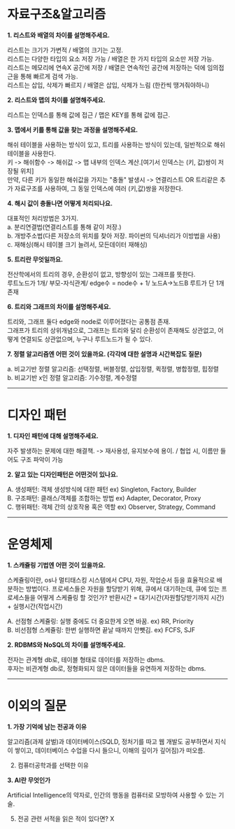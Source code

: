 # 자료구조&알고리즘

**1. 리스트와 배열의 차이를 설명해주세요.**  

   리스트는 크기가 가변적 / 배열의 크기는 고정.  
   리스트는 다양한 타입의 요소 저장 가능 / 배열은 한 가지 타입의 요소만 저장 가능.  
   리스트는 메모리에 연속X 공간에 저장 / 배열은 연속적인 공간에 저장하는 덕에 임의접근을 통해 빠르게 검색 가능.  
   리스트는 삽입, 삭제가 빠르지 / 배열은 삽입, 삭제가 느림 (한칸씩 땡겨줘야하니)  

**2. 리스트와 맵의 차이를 설명해주세요.**  

   리스트는 인덱스를 통해 값에 접근 / 맵은 KEY를 통해 값에 접근.  

**3. 맵에서 키를 통해 값을 찾는 과정을 설명해주세요.**  

   해쉬 테이블을 사용하는 방식이 있고, 트리를 사용하는 방식이 있는데, 일반적으로 해쉬 테이블을 사용한다.  
   키 -> 해쉬함수 -> 해쉬값 -> 맵 내부의 인덱스 계산.[여기서 인덱스는 (키, 값)쌍이 저장될 위치]  
   만약, 다른 키가 동일한 해쉬값을 가지는 "충돌" 발생시 -> 연결리스트 OR 트리같은 추가 자료구조를 사용하여, 그 동일 인덱스에 여러 (키,값)쌍을 저장한다.   
   
**4.  해시 값이 충돌나면 어떻게 처리되나요.**   

   대표적인 처리방법은 3가지.   
   a. 분리연결법(연결리스트를 통해 같이 저장.)  
   b. 개방주소법(다른 저장소의 위치를 찾아 저장. 파이썬의 딕셔너리가 이방법을 사용)  
   c. 재해싱(해시 테이블 크기 늘려서, 모든데이터 재해싱)  

**5.  트리란 무엇일까요.**    

   전산학에서의 트리의 경우, 순환성이 없고, 방향성이 있는 그래프를 뜻한다.  
   루트노드가 1개/ 부모-자식관계/ edge수 = node수 + 1/ 노드A->노드B 루트가 단 1개 존재  
   
**6.  트리와 그래프의 차이를 설명해주세요.**    

   트리와, 그래프 둘다 edge와 node로 이루어졌다는 공통점 존재.  
   그래프가 트리의 상위개념으로, 그래프는 트리와 달리 순환성이 존재해도 상관없고, 어떻게 연결되도 상관없으며, 누구나 루트노드가 될 수 있다.  

**7. 정렬 알고리즘엔 어떤 것이 있을까요. (각각에 대한 설명과 시간복잡도 질문)**

   a. 비교기반 정렬 알고리즘: 선택정렬, 버블정렬, 삽입정렬, 퀵정렬, 병합정렬, 힙정렬  
   b. 비교기반 x인 정렬 알고리즘: 기수정렬, 계수정렬  

-------------------------------------------------------------
# 디자인 패턴
 
**1. 디자인 패턴에 대해 설명해주세요.**  

  자주 발생하는 문제에 대한 해결책. -> 재사용성, 유지보수에 용이. / 협업 시, 이름만 들어도 구조 파악이 가능

**2. 알고 있는 디자인패턴은 어떤것이 있나요.**

  A. 생성패턴: 객체 생성방식에 대한 패턴      ex) Singleton, Factory, Builder  
  B. 구조패턴: 클래스/객체를 조합하는 방법    ex) Adapter, Decorator, Proxy  
  C. 행위패턴: 객체 간의 상호작용 혹은 역할   ex) Observer, Strategy, Command  

-------------------------------------------------------------
# 운영체제

**1. 스캐쥴링 기법엔 어떤 것이 있을까요.**  

  스케쥴링이란, os나 멀티태스킹 시스템에서 CPU, 자원, 작업순서 등을 효율적으로 배분하는 방법이다. 
  프로세스들은 자원을 할당받기 위해, 큐에서 대기하는데, 큐에 있는 프로세스들을 어떻게 스케쥴링 할 것인가?
  반환시간 = 대기시간(자원할당받기까지 시간) + 실행시간(작업시간)
  
  A. 선점형 스케쥴링: 실행 중에도 더 중요한게 오면 바꿈.  ex) RR, Priority  
  B. 비선점형 스케쥴링: 한번 실행하면 끝날 때까지 안뺏김. ex) FCFS, SJF 
  

**2. RDBMS와 NoSQL의 차이를 설명해주세요.**

  전자는 관계형 db로, 테이블 형태로 데이터를 저장하는 dbms.  
  후자는 비관계형 db로, 정형화되지 않은 데이터들을 유연하게 저장하는 dbms.   

-------------------------------------------------------------
# 이외의 질문

**1. 가장 기억에 남는 전공과 이유**  

  알고리즘(과제 살벌)과 데이터베이스(SQLD, 정처기를 따고 웹 개발도 공부하면서 지식이 쌓이고, 데이터베이스 수업을 다시 들으니, 이해의 깊이가 깊어짐)가 떠오름.

2. 컴퓨터공학과를 선택한 이유

   

**3. AI란 무엇인가**

   Artificial Intelligence의 약자로, 인간의 행동을 컴퓨터로 모방하여 사용할 수 있는 기술.  
   
5. 전공 관련 서적을 읽은 적이 있다면? X


